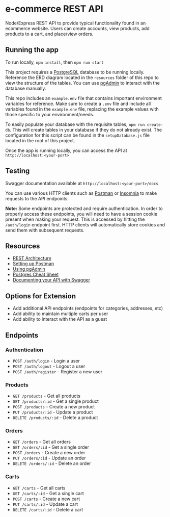 # e-commerce REST API

Node/Express REST API to provide typical functionality found in an ecommerce website.  Users can create accounts, view products, add products to a cart, and place/view orders.

## Running the app

To run locally, `npm install`, then `npm run start`

This project requires a [PostgreSQL](https://www.postgresql.org/) database to be running locally.  Reference the ERD diagram located in the `resources` folder of this repo to view the structure of the tables.  You can use [pgAdmin](https://www.pgadmin.org/) to interact with the database manually.

This repo includes an `example.env` file that contains important environment variables for reference.  Make sure to create a `.env` file and include all variables found in the `example.env` file, replacing the example values with those specific to your environment/needs.

To easily populate your database with the requisite tables, `npm run create-db`.  This will create tables in your database if they do not already exist.  The configuration for this script can be found in the  `setupDatabase.js` file located in the root of this project.

Once the app is running locally, you can access the API at `http://localhost:<your-port>`

## Testing

Swagger documentation available at `http://localhost:<your-port>/docs`

You can use various HTTP clients such as [Postman](https://www.postman.com/) or [Insomnia](https://insomnia.rest/) to make requests to the API endpoints.

**Note:** Some endpoints are protected and require authentication.  In order to properly access these endpoints, you will need to have a session cookie present when making your request.  This is accessed by hitting the `/auth/login` endpoint first.  HTTP clients will automatically store cookies and send them with subsequent requests.

## Resources

- [REST Architecture](https://www.codecademy.com/articles/what-is-rest)
- [Setting up Postman](https://learning.postman.com/docs/getting-started/settings/)
- [Using pgAdmin](https://www.pgadmin.org/docs/pgadmin4/development/getting_started.html)
- [Postgres Cheat Sheet](https://www.postgresqltutorial.com/postgresql-cheat-sheet/)
- [Documenting your API with Swagger](https://swagger.io/resources/articles/documenting-apis-with-swagger/)

## Options for Extension

- Add additional API endpoints (endpoints for categories, addresses, etc)
- Add ability to maintain multiple carts per user
- Add ability to interact with the API as a guest

## Endpoints

### Authentication

- `POST /auth/login` - Login a user
- `POST /auth/logout` - Logout a user
- `POST /auth/register` - Register a new user

### Products

- `GET /products` - Get all products
- `GET /products/:id` - Get a single product
- `POST /products` - Create a new product
- `PUT /products/:id` - Update a product
- `DELETE /products/:id` - Delete a product

### Orders

- `GET /orders` - Get all orders
- `GET /orders/:id` - Get a single order
- `POST /orders` - Create a new order
- `PUT /orders/:id` - Update an order
- `DELETE /orders/:id` - Delete an order

### Carts

- `GET /carts` - Get all carts
- `GET /carts/:id` - Get a single cart
- `POST /carts` - Create a new cart
- `PUT /carts/:id` - Update a cart
- `DELETE /carts/:id` - Delete a cart
